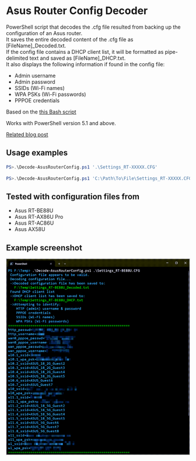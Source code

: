 # Asus Router Config Decoder

PowerShell script that decodes the .cfg file resulted from backing up the configuration of an Asus router.\
It saves the entire decoded content of the .cfg file as [FileName]_Decoded.txt.\
If the config file contains a DHCP client list, it will be formatted as pipe-delimited text and saved as [FileName]_DHCP.txt.\
It also displays the following information if found in the config file:

- Admin username
- Admin password
- SSIDs (Wi-Fi names)
- WPA PSKs (Wi-Fi passwords)
- PPPOE credentials

Based on the [this Bash script](https://github.com/billchaison/asus-router-decoder)

Works with PowerShell version 5.1 and above.

[Related blog post](https://vladdba.com/2024/05/19/powershell-decode-asus-router-configuration-backup-file/)

## Usage examples

```powershell
PS>.\Decode-AsusRouterConfig.ps1 '.\Settings_RT-XXXXX.CFG'
```

```powershell
PS>.\Decode-AsusRouterConfig.ps1 'C:\Path\To\File\Settings_RT-XXXXX.CFG'
```

## Tested with configuration files from

- Asus RT-BE88U
- Asus RT-AX86U Pro
- Asus RT-AC86U
- Asus AX58U

## Example screenshot

![Screenshot1](https://raw.githubusercontent.com/VladDBA/Asus-Router-Config-Decoder/main/Example.png)
